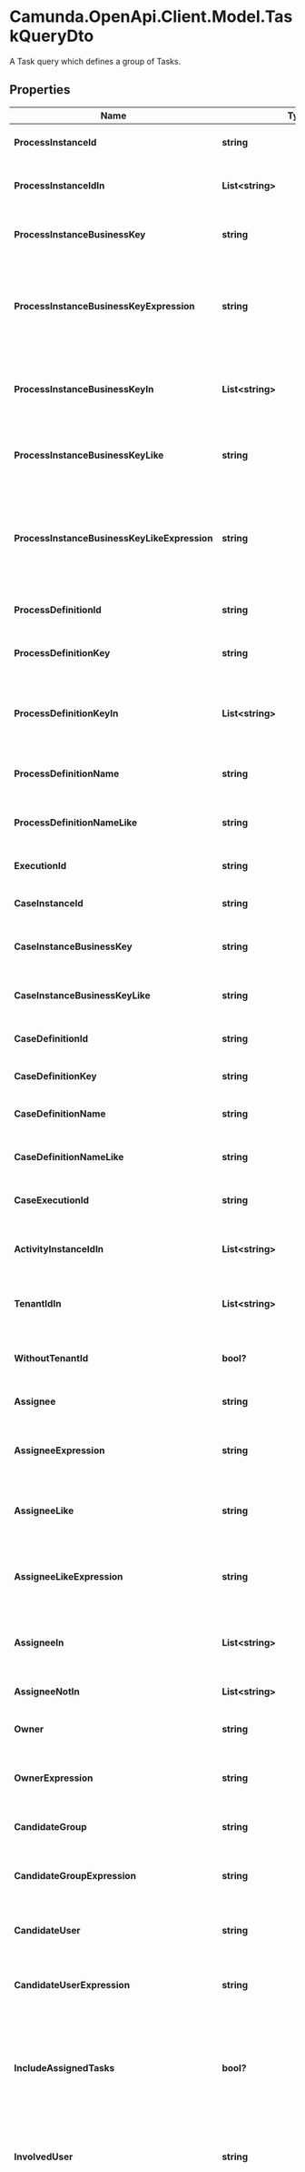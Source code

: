 # Camunda.OpenApi.Client.Model.TaskQueryDto
A Task query which defines a group of Tasks.

## Properties

Name | Type | Description | Notes
------------ | ------------- | ------------- | -------------
**ProcessInstanceId** | **string** | Restrict to tasks that belong to process instances with the given id. | [optional] 
**ProcessInstanceIdIn** | **List&lt;string&gt;** | Restrict to tasks that belong to process instances with the given ids. | [optional] 
**ProcessInstanceBusinessKey** | **string** | Restrict to tasks that belong to process instances with the given business key. | [optional] 
**ProcessInstanceBusinessKeyExpression** | **string** | Restrict to tasks that belong to process instances with the given business key which  is described by an expression. See the  [user guide](https://docs.camunda.org/manual/7.16/user-guide/process-engine/expression-language/#internal-context-functions) for more information on available functions. | [optional] 
**ProcessInstanceBusinessKeyIn** | **List&lt;string&gt;** | Restrict to tasks that belong to process instances with one of the give business keys.  The keys need to be in a comma-separated list. | [optional] 
**ProcessInstanceBusinessKeyLike** | **string** | Restrict to tasks that have a process instance business key that has the parameter  value as a substring. | [optional] 
**ProcessInstanceBusinessKeyLikeExpression** | **string** | Restrict to tasks that have a process instance business key that has the parameter  value as a substring and is described by an expression. See the [user guide](https://docs.camunda.org/manual/7.16/user-guide/process-engine/expression-language/#internal-context-functions)  for more information on available functions. | [optional] 
**ProcessDefinitionId** | **string** | Restrict to tasks that belong to a process definition with the given id. | [optional] 
**ProcessDefinitionKey** | **string** | Restrict to tasks that belong to a process definition with the given key. | [optional] 
**ProcessDefinitionKeyIn** | **List&lt;string&gt;** | Restrict to tasks that belong to a process definition with one of the given keys. The  keys need to be in a comma-separated list. | [optional] 
**ProcessDefinitionName** | **string** | Restrict to tasks that belong to a process definition with the given name. | [optional] 
**ProcessDefinitionNameLike** | **string** | Restrict to tasks that have a process definition name that has the parameter value as  a substring. | [optional] 
**ExecutionId** | **string** | Restrict to tasks that belong to an execution with the given id. | [optional] 
**CaseInstanceId** | **string** | Restrict to tasks that belong to case instances with the given id. | [optional] 
**CaseInstanceBusinessKey** | **string** | Restrict to tasks that belong to case instances with the given business key. | [optional] 
**CaseInstanceBusinessKeyLike** | **string** | Restrict to tasks that have a case instance business key that has the parameter value  as a substring. | [optional] 
**CaseDefinitionId** | **string** | Restrict to tasks that belong to a case definition with the given id. | [optional] 
**CaseDefinitionKey** | **string** | Restrict to tasks that belong to a case definition with the given key. | [optional] 
**CaseDefinitionName** | **string** | Restrict to tasks that belong to a case definition with the given name. | [optional] 
**CaseDefinitionNameLike** | **string** | Restrict to tasks that have a case definition name that has the parameter value as a  substring. | [optional] 
**CaseExecutionId** | **string** | Restrict to tasks that belong to a case execution with the given id. | [optional] 
**ActivityInstanceIdIn** | **List&lt;string&gt;** | Only include tasks which belong to one of the passed and comma-separated activity  instance ids. | [optional] 
**TenantIdIn** | **List&lt;string&gt;** | Only include tasks which belong to one of the passed and comma-separated  tenant ids. | [optional] 
**WithoutTenantId** | **bool?** | Only include tasks which belong to no tenant. Value may only be &#x60;true&#x60;,  as &#x60;false&#x60; is the default behavior. | [optional] [default to false]
**Assignee** | **string** | Restrict to tasks that the given user is assigned to. | [optional] 
**AssigneeExpression** | **string** | Restrict to tasks that the user described by the given expression is assigned to. See the [user guide](https://docs.camunda.org/manual/7.16/user-guide/process-engine/expression-language/#internal-context-functions)  for more information on available functions. | [optional] 
**AssigneeLike** | **string** | Restrict to tasks that have an assignee that has the parameter  value as a substring. | [optional] 
**AssigneeLikeExpression** | **string** | Restrict to tasks that have an assignee that has the parameter value described by the  given expression as a substring. See the  [user guide](https://docs.camunda.org/manual/7.16/user-guide/process-engine/expression-language/#internal-context-functions)  for more information on available functions. | [optional] 
**AssigneeIn** | **List&lt;string&gt;** | Only include tasks which are assigned to one of the passed and comma-separated user ids. | [optional] 
**AssigneeNotIn** | **List&lt;string&gt;** | Only include tasks which are not assigned to one of the passed and comma-separated user ids. | [optional] 
**Owner** | **string** | Restrict to tasks that the given user owns. | [optional] 
**OwnerExpression** | **string** | Restrict to tasks that the user described by the given expression owns. See the  [user guide](https://docs.camunda.org/manual/7.16/user-guide/process-engine/expression-language/#internal-context-functions)  for more information on available functions. | [optional] 
**CandidateGroup** | **string** | Only include tasks that are offered to the given group. | [optional] 
**CandidateGroupExpression** | **string** | Only include tasks that are offered to the group described by the given expression.  See the  [user guide](https://docs.camunda.org/manual/7.16/user-guide/process-engine/expression-language/#internal-context-functions)  for more information on available functions. | [optional] 
**CandidateUser** | **string** | Only include tasks that are offered to the given user or to one of his groups. | [optional] 
**CandidateUserExpression** | **string** | Only include tasks that are offered to the user described by the given expression.  See the  [user guide](https://docs.camunda.org/manual/7.16/user-guide/process-engine/expression-language/#internal-context-functions)  for more information on available functions. | [optional] 
**IncludeAssignedTasks** | **bool?** | Also include tasks that are assigned to users in candidate queries. Default is to only  include tasks that are not assigned to any user if you query by candidate user or group(s). | [optional] [default to false]
**InvolvedUser** | **string** | Only include tasks that the given user is involved in. A user is involved in a task if  an identity link exists between task and user (e.g., the user is the assignee). | [optional] 
**InvolvedUserExpression** | **string** | Only include tasks that the user described by the given expression is involved in. A user is involved in a task if an identity link exists between task and user (e.g., the user is the assignee). See the [user guide](https://docs.camunda.org/manual/7.16/user-guide/process-engine/expression-language/#internal-context-functions) for more information on available functions. | [optional] 
**Assigned** | **bool?** | If set to &#x60;true&#x60;, restricts the query to all tasks that are assigned. | [optional] [default to false]
**Unassigned** | **bool?** | If set to &#x60;true&#x60;, restricts the query to all tasks that are unassigned. | [optional] [default to false]
**TaskDefinitionKey** | **string** | Restrict to tasks that have the given key. | [optional] 
**TaskDefinitionKeyIn** | **List&lt;string&gt;** | Restrict to tasks that have one of the given keys. The keys need to be in a comma-separated list. | [optional] 
**TaskDefinitionKeyLike** | **string** | Restrict to tasks that have a key that has the parameter value as a substring. | [optional] 
**Name** | **string** | Restrict to tasks that have the given name. | [optional] 
**NameNotEqual** | **string** | Restrict to tasks that do not have the given name. | [optional] 
**NameLike** | **string** | Restrict to tasks that have a name with the given parameter value as substring. | [optional] 
**NameNotLike** | **string** | Restrict to tasks that do not have a name with the given parameter value as substring. | [optional] 
**Description** | **string** | Restrict to tasks that have the given description. | [optional] 
**DescriptionLike** | **string** | Restrict to tasks that have a description that has the parameter value as a substring. | [optional] 
**Priority** | **int?** | Restrict to tasks that have the given priority. | [optional] 
**MaxPriority** | **int?** | Restrict to tasks that have a lower or equal priority. | [optional] 
**MinPriority** | **int?** | Restrict to tasks that have a higher or equal priority. | [optional] 
**DueDate** | **DateTime?** | Restrict to tasks that are due on the given date. By [default](https://docs.camunda.org/manual/7.16/reference/rest/overview/date-format/), the date must have the format &#x60;yyyy-MM-dd&#39;T&#39;HH:mm:ss.SSSZ&#x60;, e.g., &#x60;2013-01-23T14:42:45.546+0200&#x60;. | [optional] 
**DueDateExpression** | **string** | Restrict to tasks that are due on the date described by the given expression. See the [user guide](https://docs.camunda.org/manual/7.16/user-guide/process-engine/expression-language/#internal-context-functions) for more information on available functions. The expression must evaluate to a &#x60;java.util.Date&#x60; or &#x60;org.joda.time.DateTime&#x60; object. | [optional] 
**DueAfter** | **DateTime?** | Restrict to tasks that are due after the given date. By [default](https://docs.camunda.org/manual/7.16/reference/rest/overview/date-format/), the date must have the format &#x60;yyyy-MM-dd&#39;T&#39;HH:mm:ss.SSSZ&#x60;, e.g., &#x60;2013-01-23T14:42:45.435+0200&#x60;. | [optional] 
**DueAfterExpression** | **string** | Restrict to tasks that are due after the date described by the given expression. See the [user guide](https://docs.camunda.org/manual/7.16/user-guide/process-engine/expression-language/#internal-context-functions) for more information on available functions. The expression must evaluate to a &#x60;java.util.Date&#x60; or &#x60;org.joda.time.DateTime&#x60; object. | [optional] 
**DueBefore** | **DateTime?** | Restrict to tasks that are due before the given date. By [default](https://docs.camunda.org/manual/7.16/reference/rest/overview/date-format/), the date must have the format &#x60;yyyy-MM-dd&#39;T&#39;HH:mm:ss.SSSZ&#x60;, e.g., &#x60;2013-01-23T14:42:45.243+0200&#x60;. | [optional] 
**DueBeforeExpression** | **string** | Restrict to tasks that are due before the date described by the given expression. See the [user guide](https://docs.camunda.org/manual/7.16/user-guide/process-engine/expression-language/#internal-context-functions) for more information on available functions. The expression must evaluate to a &#x60;java.util.Date&#x60; or &#x60;org.joda.time.DateTime&#x60; object. | [optional] 
**WithoutDueDate** | **bool?** | Only include tasks which have no due date. Value may only be &#x60;true&#x60;,  as &#x60;false&#x60; is the default behavior. | [optional] [default to false]
**FollowUpDate** | **DateTime?** | Restrict to tasks that have a followUp date on the given date. By [default](https://docs.camunda.org/manual/7.16/reference/rest/overview/date-format/), the date must have the format &#x60;yyyy-MM-dd&#39;T&#39;HH:mm:ss.SSSZ&#x60;, e.g., &#x60;2013-01-23T14:42:45.342+0200&#x60;. | [optional] 
**FollowUpDateExpression** | **string** | Restrict to tasks that have a followUp date on the date described by the given expression. See the [user guide](https://docs.camunda.org/manual/7.16/user-guide/process-engine/expression-language/#internal-context-functions) for more information on available functions. The expression must evaluate to a &#x60;java.util.Date&#x60; or &#x60;org.joda.time.DateTime&#x60; object. | [optional] 
**FollowUpAfter** | **DateTime?** | Restrict to tasks that have a followUp date after the given date. By [default](https://docs.camunda.org/manual/7.16/reference/rest/overview/date-format/), the date must have the format &#x60;yyyy-MM-dd&#39;T&#39;HH:mm:ss.SSSZ&#x60;, e.g., &#x60;2013-01-23T14:42:45.542+0200&#x60;. | [optional] 
**FollowUpAfterExpression** | **string** | Restrict to tasks that have a followUp date after the date described by the given expression. See the [user guide](https://docs.camunda.org/manual/7.16/user-guide/process-engine/expression-language/#internal-context-functions) for more information on available functions. The expression must evaluate to a &#x60;java.util.Date&#x60; or &#x60;org.joda.time.DateTime&#x60; object. | [optional] 
**FollowUpBefore** | **string** | Restrict to tasks that have a followUp date before the given date. By [default](https://docs.camunda.org/manual/7.16/reference/rest/overview/date-format/), the date must have the format &#x60;yyyy-MM-dd&#39;T&#39;HH:mm:ss.SSSZ&#x60;, e.g., &#x60;2013-01-23T14:42:45.234+0200&#x60;. | [optional] 
**FollowUpBeforeExpression** | **string** | Restrict to tasks that have a followUp date before the date described by the given expression. See the [user guide](https://docs.camunda.org/manual/7.16/user-guide/process-engine/expression-language/#internal-context-functions) for more information on available functions. The expression must evaluate to a &#x60;java.util.Date&#x60; or &#x60;org.joda.time.DateTime&#x60; object. | [optional] 
**FollowUpBeforeOrNotExistent** | **DateTime?** | Restrict to tasks that have no followUp date or a followUp date before the given date. By [default](https://docs.camunda.org/manual/7.16/reference/rest/overview/date-format/), the date must have the format &#x60;yyyy-MM-dd&#39;T&#39;HH:mm:ss.SSSZ&#x60;, e.g., &#x60;2013-01-23T14:42:45.432+0200&#x60;. The typical use case is to query all &#x60;active&#x60; tasks for a user for a given date. | [optional] 
**FollowUpBeforeOrNotExistentExpression** | **string** | Restrict to tasks that have no followUp date or a followUp date before the date described by the given expression. See the [user guide](https://docs.camunda.org/manual/7.16/user-guide/process-engine/expression-language/#internal-context-functions) for more information on available functions. The expression must evaluate to a &#x60;java.util.Date&#x60; or &#x60;org.joda.time.DateTime&#x60; object. | [optional] 
**CreatedOn** | **DateTime?** | Restrict to tasks that were created on the given date. By [default](https://docs.camunda.org/manual/7.16/reference/rest/overview/date-format/), the date must have the format &#x60;yyyy-MM-dd&#39;T&#39;HH:mm:ss.SSSZ&#x60;, e.g., &#x60;2013-01-23T14:42:45.324+0200&#x60;. | [optional] 
**CreatedOnExpression** | **string** | Restrict to tasks that were created on the date described by the given expression. See the [user guide](https://docs.camunda.org/manual/7.16/user-guide/process-engine/expression-language/#internal-context-functions) for more information on available functions. The expression must evaluate to a &#x60;java.util.Date&#x60; or &#x60;org.joda.time.DateTime&#x60; object. | [optional] 
**CreatedAfter** | **DateTime?** | Restrict to tasks that were created after the given date. By [default](https://docs.camunda.org/manual/7.16/reference/rest/overview/date-format/), the date must have the format &#x60;yyyy-MM-dd&#39;T&#39;HH:mm:ss.SSSZ&#x60;, e.g., &#x60;2013-01-23T14:42:45.342+0200&#x60;. | [optional] 
**CreatedAfterExpression** | **string** | Restrict to tasks that were created after the date described by the given expression. See the [user guide](https://docs.camunda.org/manual/7.16/user-guide/process-engine/expression-language/#internal-context-functions) for more information on available functions. The expression must evaluate to a &#x60;java.util.Date&#x60; or &#x60;org.joda.time.DateTime&#x60; object. | [optional] 
**CreatedBefore** | **DateTime?** | Restrict to tasks that were created before the given date. By [default](https://docs.camunda.org/manual/7.16/reference/rest/overview/date-format/), the date must have the format &#x60;yyyy-MM-dd&#39;T&#39;HH:mm:ss.SSSZ&#x60;, e.g., &#x60;2013-01-23T14:42:45.332+0200&#x60;. | [optional] 
**CreatedBeforeExpression** | **string** | Restrict to tasks that were created before the date described by the given expression. See the [user guide](https://docs.camunda.org/manual/7.16/user-guide/process-engine/expression-language/#internal-context-functions) for more information on available functions. The expression must evaluate to a &#x60;java.util.Date&#x60; or &#x60;org.joda.time.DateTime&#x60; object. | [optional] 
**DelegationState** | **string** | Restrict to tasks that are in the given delegation state. Valid values are &#x60;PENDING&#x60; and &#x60;RESOLVED&#x60;. | [optional] 
**CandidateGroups** | **List&lt;string&gt;** | Restrict to tasks that are offered to any of the given candidate groups. Takes a comma-separated list of group names, so for example &#x60;developers,support,sales&#x60;. | [optional] 
**CandidateGroupsExpression** | **string** | Restrict to tasks that are offered to any of the candidate groups described by the given expression. See the [user guide](https://docs.camunda.org/manual/7.16/user-guide/process-engine/expression-language/#internal-context-functions) for more information on available functions. The expression must evaluate to &#x60;java.util.List&#x60; of Strings. | [optional] 
**WithCandidateGroups** | **bool?** | Only include tasks which have a candidate group. Value may only be &#x60;true&#x60;, as &#x60;false&#x60; is the default behavior. | [optional] [default to false]
**WithoutCandidateGroups** | **bool?** | Only include tasks which have no candidate group. Value may only be &#x60;true&#x60;, as &#x60;false&#x60; is the default behavior. | [optional] [default to false]
**WithCandidateUsers** | **bool?** | Only include tasks which have a candidate user. Value may only be &#x60;true&#x60;, as &#x60;false&#x60; is the default behavior. | [optional] [default to false]
**WithoutCandidateUsers** | **bool?** | Only include tasks which have no candidate users. Value may only be &#x60;true&#x60;, as &#x60;false&#x60; is the default behavior. | [optional] [default to false]
**Active** | **bool?** | Only include active tasks. Value may only be &#x60;true&#x60;, as &#x60;false&#x60; is the default behavior. | [optional] [default to false]
**Suspended** | **bool?** | Only include suspended tasks. Value may only be &#x60;true&#x60;, as &#x60;false&#x60; is the default behavior. | [optional] [default to false]
**TaskVariables** | [**List&lt;VariableQueryParameterDto&gt;**](VariableQueryParameterDto.md) | A JSON array to only include tasks that have variables with certain values. The array consists of JSON objects with three properties &#x60;name&#x60;, &#x60;operator&#x60; and &#x60;value&#x60;. &#x60;name&#x60; is the variable name, &#x60;operator&#x60; is the comparison operator to be used and &#x60;value&#x60; the variable value. &#x60;value&#x60; may be of type &#x60;String&#x60;, &#x60;Number&#x60; or &#x60;Boolean&#x60;.  Valid &#x60;operator&#x60; values are: &#x60;eq&#x60; - equal to; &#x60;neq&#x60; - not equal to; &#x60;gt&#x60; - greater than; &#x60;gteq&#x60; - greater than or equal to; &#x60;lt&#x60; - lower than; &#x60;lteq&#x60; - lower than or equal to; &#x60;like&#x60;. &#x60;key&#x60; and &#x60;value&#x60; may not contain underscore or comma characters. | [optional] 
**ProcessVariables** | [**List&lt;VariableQueryParameterDto&gt;**](VariableQueryParameterDto.md) | A JSON array to only include tasks that belong to a process instance with variables with certain values. The array consists of JSON objects with three properties &#x60;name&#x60;, &#x60;operator&#x60; and &#x60;value&#x60;. &#x60;name&#x60; is the variable name, &#x60;operator&#x60; is the comparison operator to be used and &#x60;value&#x60; the variable value. &#x60;value&#x60; may be of type &#x60;String&#x60;, &#x60;Number&#x60; or &#x60;Boolean&#x60;.  Valid &#x60;operator&#x60; values are: &#x60;eq&#x60; - equal to; &#x60;neq&#x60; - not equal to; &#x60;gt&#x60; - greater than; &#x60;gteq&#x60; - greater than or equal to; &#x60;lt&#x60; - lower than; &#x60;lteq&#x60; - lower than or equal to; &#x60;like&#x60;; &#x60;notLike&#x60;. &#x60;key&#x60; and &#x60;value&#x60; may not contain underscore or comma characters. | [optional] 
**CaseInstanceVariables** | [**List&lt;VariableQueryParameterDto&gt;**](VariableQueryParameterDto.md) | A JSON array to only include tasks that belong to a case instance with variables with certain values. The array consists of JSON objects with three properties &#x60;name&#x60;, &#x60;operator&#x60; and &#x60;value&#x60;. &#x60;name&#x60; is the variable name, &#x60;operator&#x60; is the comparison operator to be used and &#x60;value&#x60; the variable value. &#x60;value&#x60; may be of type &#x60;String&#x60;, &#x60;Number&#x60; or &#x60;Boolean&#x60;.  Valid &#x60;operator&#x60; values are: &#x60;eq&#x60; - equal to; &#x60;neq&#x60; - not equal to; &#x60;gt&#x60; - greater than; &#x60;gteq&#x60; - greater than or equal to; &#x60;lt&#x60; - lower than; &#x60;lteq&#x60; - lower than or equal to; &#x60;like&#x60;. &#x60;key&#x60; and &#x60;value&#x60; may not contain underscore or comma characters. | [optional] 
**VariableNamesIgnoreCase** | **bool?** | Match all variable names in this query case-insensitively. If set &#x60;variableName&#x60; and &#x60;variablename&#x60; are treated as equal. | [optional] [default to false]
**VariableValuesIgnoreCase** | **bool?** | Match all variable values in this query case-insensitively. If set &#x60;variableValue&#x60; and &#x60;variablevalue&#x60; are treated as equal. | [optional] [default to false]
**ParentTaskId** | **string** | Restrict query to all tasks that are sub tasks of the given task. Takes a task id. | [optional] 
**OrQueries** | [**List&lt;TaskQueryDto&gt;**](TaskQueryDto.md) | A JSON array of nested task queries with OR semantics. A task matches a nested query if it fulfills *at least one* of the query&#39;s predicates. With multiple nested queries, a task must fulfill at least one predicate of *each* query ([Conjunctive Normal Form](https://en.wikipedia.org/wiki/Conjunctive_normal_form)).  All task query properties can be used except for: &#x60;sorting&#x60;, &#x60;withCandidateGroups&#x60;, &#x60;withoutCandidateGroups&#x60;, &#x60;withCandidateUsers&#x60;, &#x60;withoutCandidateUsers&#x60;  See the [User guide](https://docs.camunda.org/manual/7.16/user-guide/process-engine/process-engine-api/#or-queries) for more information about OR queries. | [optional] 
**Sorting** | [**List&lt;TaskQueryDtoSorting&gt;**](TaskQueryDtoSorting.md) | Apply sorting of the result | [optional] 

[[Back to Model list]](../README.md#documentation-for-models) [[Back to API list]](../README.md#documentation-for-api-endpoints) [[Back to README]](../README.md)

